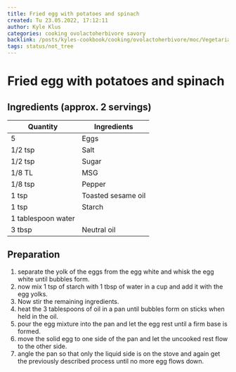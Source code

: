```yaml
---
title: Fried egg with potatoes and spinach
created: Tu 23.05.2022, 17:12:11
author: Kyle Klus
categories: cooking ovolactoherbivore savory
backlink: /posts/kyles-cookbook/cooking/ovolactoherbivore/moc/Vegetarian-Cooking-Recipes.html
tags: status/not_tree
---
```


# Fried egg with potatoes and spinach

## Ingredients (approx. 2 servings)

| Quantity | Ingredients |
| ---------------- | ------------------------------ |
| 5 | Eggs |
| 1/2 tsp | Salt |
| 1/2 tsp | Sugar |
| 1/8 TL | MSG |
| 1/8 tsp | Pepper |
| 1 tsp | Toasted sesame oil |
| 1 tsp | Starch |
| 1 tablespoon water
| 3 tbsp | Neutral oil |

## Preparation

1. separate the yolk of the eggs from the egg white and whisk the egg white until bubbles form.
2. now mix 1 tsp of starch with 1 tbsp of water in a cup and add it with the egg yolks.
3. Now stir the remaining ingredients.
4. heat the 3 tablespoons of oil in a pan until bubbles form on sticks when held in the oil.
5. pour the egg mixture into the pan and let the egg rest until a firm base is formed.
6. move the solid egg to one side of the pan and let the uncooked rest flow to the other side.
7. angle the pan so that only the liquid side is on the stove and again get the previously described process until no more egg flows down.
